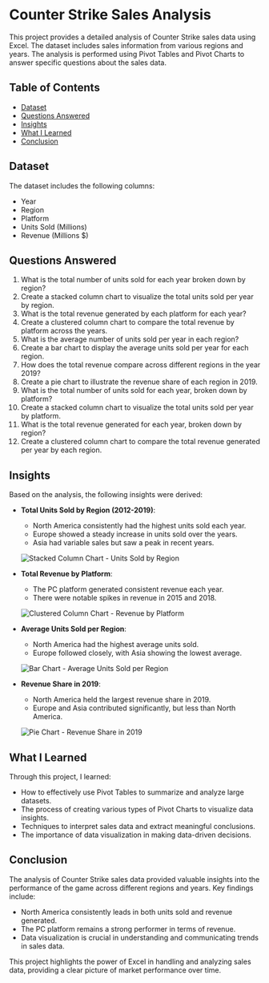 # Counter Strike Sales Analysis

This project provides a detailed analysis of Counter Strike sales data using Excel. The dataset includes sales information from various regions and years. The analysis is performed using Pivot Tables and Pivot Charts to answer specific questions about the sales data.

## Table of Contents
- [Dataset](#dataset)
- [Questions Answered](#questions-answered)
- [Insights](#insights)
- [What I Learned](#what-i-learned)
- [Conclusion](#conclusion)

## Dataset
The dataset includes the following columns:
- Year
- Region
- Platform
- Units Sold (Millions)
- Revenue (Millions $)

## Questions Answered
1. What is the total number of units sold for each year broken down by region?
2. Create a stacked column chart to visualize the total units sold per year by region.
3. What is the total revenue generated by each platform for each year?
4. Create a clustered column chart to compare the total revenue by platform across the years.
5. What is the average number of units sold per year in each region?
6. Create a bar chart to display the average units sold per year for each region.
7. How does the total revenue compare across different regions in the year 2019?
8. Create a pie chart to illustrate the revenue share of each region in 2019.
9. What is the total number of units sold for each year, broken down by platform?
10. Create a stacked column chart to visualize the total units sold per year by platform.
11. What is the total revenue generated for each year, broken down by region?
12. Create a clustered column chart to compare the total revenue generated per year by each region.

## Insights
Based on the analysis, the following insights were derived:
- **Total Units Sold by Region (2012-2019)**:
  - North America consistently had the highest units sold each year.
  - Europe showed a steady increase in units sold over the years.
  - Asia had variable sales but saw a peak in recent years.

  ![Stacked Column Chart - Units Sold by Region](/assets/Picture1.png)

- **Total Revenue by Platform**:
  - The PC platform generated consistent revenue each year.
  - There were notable spikes in revenue in 2015 and 2018.

  ![Clustered Column Chart - Revenue by Platform](/assets/Picture2.png)

- **Average Units Sold per Region**:
  - North America had the highest average units sold.
  - Europe followed closely, with Asia showing the lowest average.

  ![Bar Chart - Average Units Sold per Region](/assets/Picture3.png)

- **Revenue Share in 2019**:
  - North America held the largest revenue share in 2019.
  - Europe and Asia contributed significantly, but less than North America.

  ![Pie Chart - Revenue Share in 2019](/assets/Picture4.png)

## What I Learned
Through this project, I learned:
- How to effectively use Pivot Tables to summarize and analyze large datasets.
- The process of creating various types of Pivot Charts to visualize data insights.
- Techniques to interpret sales data and extract meaningful conclusions.
- The importance of data visualization in making data-driven decisions.

## Conclusion
The analysis of Counter Strike sales data provided valuable insights into the performance of the game across different regions and years. Key findings include:
- North America consistently leads in both units sold and revenue generated.
- The PC platform remains a strong performer in terms of revenue.
- Data visualization is crucial in understanding and communicating trends in sales data.

This project highlights the power of Excel in handling and analyzing sales data, providing a clear picture of market performance over time.
